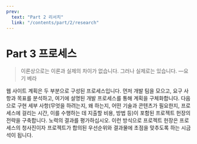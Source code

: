 ```yaml
---
prev:
  text: "Part 2 리서치"
  link: "/contents/part/2/research"
---
```


# Part 3 프로세스

> 이론상으로는 이론과 실제의 차이가 없습니다. 그러나 실제로는 있습니다. —요기 베라

웹 사이트 계획은 두 부분으로 구성된 프로세스입니다. 먼저 개발 팀을 모으고, 요구 사항과 목표를 분석하고, 여기에 설명된 개발 프로세스를 통해 계획을 구체화합니다. 다음으로 구현 세부 사항(무엇을 하려는지, 왜 하는지, 어떤 기술과 콘텐츠가 필요한지, 프로세스에 걸리는 시간, 이를 수행하는 데 지출할 비용, 방법 등)이 포함된 프로젝트 헌장의 전략을 구축합니다. 노력의 결과를 평가하십시오. 이런 방식으로 프로젝트 헌장은 프로세스의 청사진이자 프로젝트가 합의된 우선순위와 결과물에 초점을 맞추도록 하는 시금석이 됩니다.
